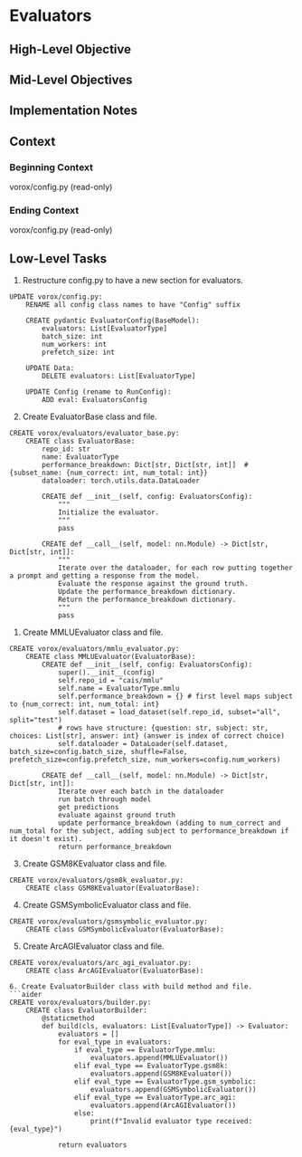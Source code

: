 
# Evaluators

## High-Level Objective

## Mid-Level Objectives

## Implementation Notes

## Context
### Beginning Context
vorox/config.py (read-only)

### Ending Context
vorox/config.py (read-only)

## Low-Level Tasks
1. Restructure config.py to have a new section for evaluators.
```aider
UPDATE vorox/config.py:
    RENAME all config class names to have "Config" suffix

    CREATE pydantic EvaluatorConfig(BaseModel):
        evaluators: List[EvaluatorType]
        batch_size: int
        num_workers: int
        prefetch_size: int

    UPDATE Data:
        DELETE evaluators: List[EvaluatorType]

    UPDATE Config (rename to RunConfig):
        ADD eval: EvaluatorsConfig
```
2. Create EvaluatorBase class and file.
```aider
CREATE vorox/evaluators/evaluator_base.py:
    CREATE class EvaluatorBase:
        repo_id: str
        name: EvaluatorType
        performance_breakdown: Dict[str, Dict[str, int]]  # {subset_name: {num_correct: int, num_total: int}}
        dataloader: torch.utils.data.DataLoader

        CREATE def __init__(self, config: EvaluatorsConfig):
            """
            Initialize the evaluator.
            """
            pass

        CREATE def __call__(self, model: nn.Module) -> Dict[str, Dict[str, int]]:
            """
            Iterate over the dataloader, for each row putting together a prompt and getting a response from the model.
            Evaluate the response against the ground truth.
            Update the performance_breakdown dictionary.
            Return the performance_breakdown dictionary.
            """
            pass
```
1. Create MMLUEvaluator class and file.
```aider
CREATE vorox/evaluators/mmlu_evaluator.py:
    CREATE class MMLUEvaluator(EvaluatorBase):
        CREATE def __init__(self, config: EvaluatorsConfig):
            super().__init__(config)
            self.repo_id = "cais/mmlu"
            self.name = EvaluatorType.mmlu
            self.performance_breakdown = {} # first level maps subject to {num_correct: int, num_total: int}
            self.dataset = load_dataset(self.repo_id, subset="all", split="test")
            # rows have structure: {question: str, subject: str, choices: List[str], answer: int} (answer is index of correct choice)
            self.dataloader = DataLoader(self.dataset, batch_size=config.batch_size, shuffle=False, prefetch_size=config.prefetch_size, num_workers=config.num_workers)

        CREATE def __call__(self, model: nn.Module) -> Dict[str, Dict[str, int]]:
            Iterate over each batch in the dataloader
            run batch through model
            get predictions
            evaluate against ground truth
            update performance_breakdown (adding to num_correct and num_total for the subject, adding subject to performance_breakdown if it doesn't exist).
            return performance_breakdown

```
3. Create GSM8KEvaluator class and file.
```aider
CREATE vorox/evaluators/gsm8k_evaluator.py:
    CREATE class GSM8KEvaluator(EvaluatorBase):
```
4. Create GSMSymbolicEvaluator class and file.
```aider
CREATE vorox/evaluators/gsmsymbolic_evaluator.py:
    CREATE class GSMSymbolicEvaluator(EvaluatorBase):
```
5. Create ArcAGIEvaluator class and file.
```aider
CREATE vorox/evaluators/arc_agi_evaluator.py:
    CREATE class ArcAGIEvaluator(EvaluatorBase):
```
```
6. Create EvaluatorBuilder class with build method and file.
```aider
CREATE vorox/evaluators/builder.py:
    CREATE class EvaluatorBuilder:
        @staticmethod
        def build(cls, evaluators: List[EvaluatorType]) -> Evaluator:
            evaluators = []
            for eval_type in evaluators:
                if eval_type == EvaluatorType.mmlu:
                    evaluators.append(MMLUEvaluator())
                elif eval_type == EvaluatorType.gsm8k:
                    evaluators.append(GSM8KEvaluator())
                elif eval_type == EvaluatorType.gsm_symbolic:
                    evaluators.append(GSMSymbolicEvaluator())
                elif eval_type == EvaluatorType.arc_agi:
                    evaluators.append(ArcAGIEvaluator())
                else:
                    print(f"Invalid evaluator type received: {eval_type}")

            return evaluators
```
